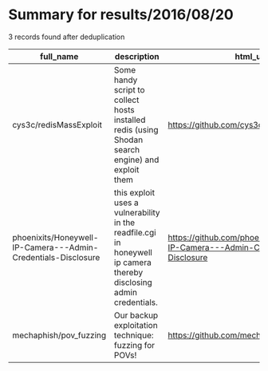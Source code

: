 
# Summary for results/2016/08/20
    
3 records found after deduplication

| full_name | description | html_url | matched_list | matched_count | pushed_at | size | stargazers_count | language | forks_count |
|---------------------------------------------------------------|--------------------------------------------------------------------------------------------------------------------|----------------------------------------------------------------------------------|----------------|-----------------|---------------------------|--------|--------------------|------------|---------------|
| cys3c/redisMassExploit | Some handy script to collect hosts installed redis (using Shodan search engine) and exploit them | https://github.com/cys3c/redisMassExploit | ['exploit'] | 1 | 2016-08-20 03:19:08+00:00 | 16 | 17 | Python | 8 |
| phoenixits/Honeywell-IP-Camera---Admin-Credentials-Disclosure | this exploit uses a vulnerability in the readfile.cgi in honeywell ip camera thereby disclosing admin credentials. | https://github.com/phoenixits/Honeywell-IP-Camera---Admin-Credentials-Disclosure | ['exploit'] | 1 | 2016-08-20 15:37:11+00:00 | 1 | 2 | Python | 1 |
| mechaphish/pov_fuzzing | Our backup exploitation technique: fuzzing for POVs! | https://github.com/mechaphish/pov_fuzzing | ['exploit'] | 1 | 2016-08-20 21:05:27+00:00 | 113 | 22 | Python | 9 |
